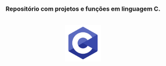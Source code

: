 <div align="center">
    <h3>Repositório com projetos e funções em linguagem C.</h3> <br>
     <img src="Imagens-Readme/readme.png" width="100px"> 
 </div>